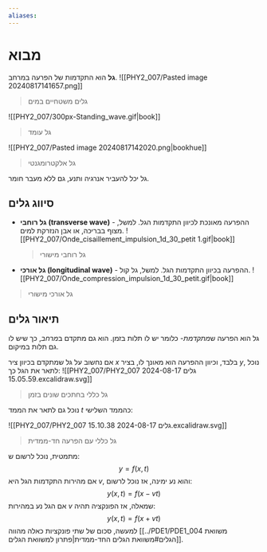 ```yaml
---
aliases:
---
```

# מבוא
**גל** הוא התקדמות של הפרעה במרחב.
![[PHY2_007/Pasted image 20240817141657.png]]
>גלים משטחיים במים

![[PHY2_007/300px-Standing_wave.gif|book]]
>גל עומד

![[PHY2_007/Pasted image 20240817142020.png|bookhue]]
>גל אלקטרומגנטי

גל יכל להעביר אנרגיה ותנע, גם ללא מעבר חומר.

## סיווג גלים
- **גל רוחבי (transverse wave)** - ההפרעה מאונכת לכיוון התקדמות הגל. למשל, מצוף בבריכה, או אבן הנזרקת למים.
	![[PHY2_007/Onde_cisaillement_impulsion_1d_30_petit 1.gif|book]]
	>גל רוחבי מישורי

- **גל אורכי (longitudinal wave)** - ההפרעה בכיוון התקדמות הגל. למשל, גל קול.
	![[PHY2_007/Onde_compression_impulsion_1d_30_petit.gif|book]]
>גל אורכי מישורי

## תיאור גלים
גל הוא הפרעה ש*מתקדמת*- כלומר יש לו תלות בזמן. הוא גם מתקדם ב*מרחב*, כך שיש לו גם תלות במיקום.

אם נחשוב על גל שמתקדם בכיוון ציר $x$ בלבד, וכיוון ההפרעה הוא מאונך לו, בציר $y$, נוכל לתאר את הגל כך:
![[PHY2_007/PHY2_007 גלים 2024-08-17 15.05.59.excalidraw.svg]]
>גל כללי בחתכים שונים בזמן

נוכל גם לתאר את הממד $t$ כהממד השלישי:

![[PHY2_007/PHY2_007 גלים 2024-08-17 15.10.38.excalidraw.svg]]
>גל כללי עם הפרעה חד-ממדית

מתמטית, נוכל לרשום ש:
$$y=f(x,t)$$
אם מהירות התקדמות הגל היא $v$, והוא נע ימינה, אז נוכל לרשום:
$$y(x,t)=f(x-vt)$$
אם הגל נע במהירות $v$ שמאלה, אז הפונקציה תהיה:
$$y(x,t)=f(x+vt)$$
למעשה, סכום של שתי פונקציות כאלה מהווה [[../PDE1/PDE1_004 משוואת הגלים#משוואת הגלים החד-ממדית|פתרון למשוואת הגלים]].

